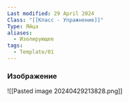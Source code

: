 ```yaml
---
Last modified: 29 April 2024
Class: "[[Класс - Упражнение]]"
Type: Яйца
aliases:
  - Изолирующее
tags:
  - Template/01
---
```

### Изображение
![[Pasted image 20240429213828.png]]